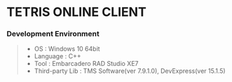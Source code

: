 # TETRIS ONLINE CLIENT
### Development Environment
> - OS : Windows 10 64bit
> - Language : C++
> - Tool : Embarcadero RAD Studio XE7
> - Third-party Lib : TMS Software(ver 7.9.1.0), DevExpress(ver 15.1.5)
